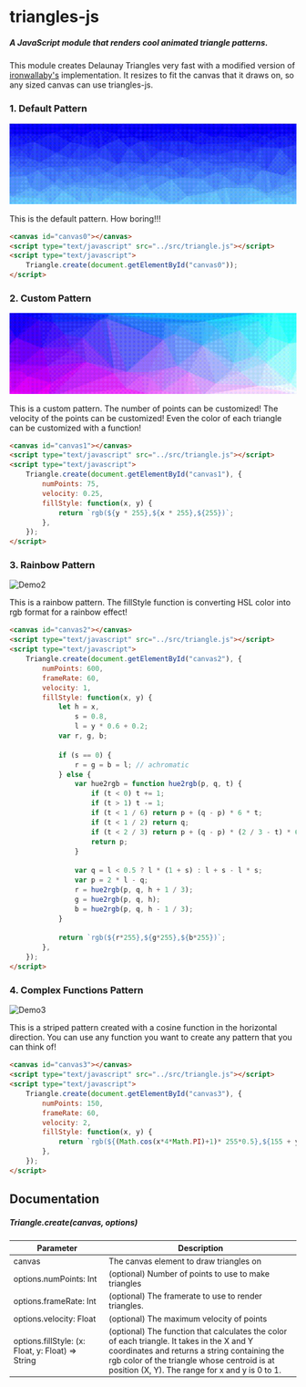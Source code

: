 # triangles-js
##### A JavaScript module that renders cool animated triangle patterns.

This module creates Delaunay Triangles very fast with a modified version of [ironwallaby's](https://github.com/darkskyapp/delaunay-fast) implementation. It resizes to fit the canvas that it draws on, so any sized canvas can use triangles-js.


### 1. Default Pattern
![Demo0](https://github.com/ao-shen/triangle-js/raw/main/images/demo0.gif)

This is the default pattern. How boring!!!

```html
<canvas id="canvas0"></canvas>
<script type="text/javascript" src="../src/triangle.js"></script>
<script type="text/javascript">
    Triangle.create(document.getElementById("canvas0"));
</script>
```

### 2. Custom Pattern
![Demo1](https://github.com/ao-shen/triangle-js/raw/main/images/demo1.gif)

This is a custom pattern. The number of points can be customized! The velocity of the points can be customized! Even the color of each triangle can be customized with a function!

```html
<canvas id="canvas1"></canvas>
<script type="text/javascript" src="../src/triangle.js"></script>
<script type="text/javascript">
    Triangle.create(document.getElementById("canvas1"), {
        numPoints: 75,
        velocity: 0.25,
        fillStyle: function(x, y) {
            return `rgb(${y * 255},${x * 255},${255})`;
        },
    });
</script>
```

### 3. Rainbow Pattern
![Demo2](https://github.com/ao-shen/triangle-js/raw/main/images/demo2.gif)

This is a rainbow pattern. The fillStyle function is converting HSL color into rgb format for a rainbow effect!

```html
<canvas id="canvas2"></canvas>
<script type="text/javascript" src="../src/triangle.js"></script>
<script type="text/javascript">
    Triangle.create(document.getElementById("canvas2"), {
        numPoints: 600,
        frameRate: 60,
        velocity: 1,
        fillStyle: function(x, y) {
            let h = x,
                s = 0.8,
                l = y * 0.6 + 0.2;
            var r, g, b;

            if (s == 0) {
                r = g = b = l; // achromatic
            } else {
                var hue2rgb = function hue2rgb(p, q, t) {
                    if (t < 0) t += 1;
                    if (t > 1) t -= 1;
                    if (t < 1 / 6) return p + (q - p) * 6 * t;
                    if (t < 1 / 2) return q;
                    if (t < 2 / 3) return p + (q - p) * (2 / 3 - t) * 6;
                    return p;
                }

                var q = l < 0.5 ? l * (1 + s) : l + s - l * s;
                var p = 2 * l - q;
                r = hue2rgb(p, q, h + 1 / 3);
                g = hue2rgb(p, q, h);
                b = hue2rgb(p, q, h - 1 / 3);
            }

            return `rgb(${r*255},${g*255},${b*255})`;
        },
    });
</script>
```

### 4. Complex Functions Pattern
![Demo3](https://github.com/ao-shen/triangle-js/raw/main/images/demo3.gif)

This is a striped pattern created with a cosine function in the horizontal direction. You can use any function you want to create any pattern that you can think of!

```html
<canvas id="canvas3"></canvas>
<script type="text/javascript" src="../src/triangle.js"></script>
<script type="text/javascript">
    Triangle.create(document.getElementById("canvas3"), {
        numPoints: 150,
        frameRate: 60,
        velocity: 2,
        fillStyle: function(x, y) {
            return `rgb(${(Math.cos(x*4*Math.PI)+1)* 255*0.5},${155 + y * 100},${y * 100})`;
        },
    });
</script>
```

## Documentation
##### Triangle.create(canvas, options)
Parameter | Description
------------ | -------------
canvas | The canvas element to draw triangles on
options.numPoints: Int | (optional) Number of points to use to make triangles
options.frameRate: Int | (optional) The framerate to use to render triangles.
options.velocity: Float | (optional) The maximum velocity of points
options.fillStyle: (x: Float, y: Float) => String | (optional) The function that calculates the color of each triangle. It takes in the X and Y coordinates and returns a string containing the rgb color of the triangle whose centroid is at position (X, Y). The range for x and y is 0 to 1.